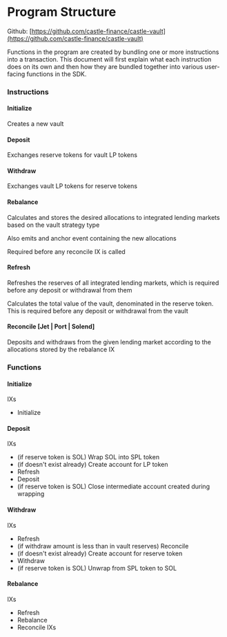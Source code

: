 # Program Structure

Github: [https://github.com/castle-finance/castle-vault](https://github.com/castle-finance/castle-vault)

Functions in the program are created by bundling one or more instructions into a transaction. This document will first explain what each instruction does on its own and then how they are bundled together into various user-facing functions in the SDK.

### Instructions

#### Initialize

Creates a new vault

#### Deposit

Exchanges reserve tokens for vault LP tokens

#### Withdraw

Exchanges vault LP tokens for reserve tokens

#### Rebalance

Calculates and stores the desired allocations to integrated lending markets based on the vault strategy type

Also emits and anchor event containing the new allocations

Required before any reconcile IX is called

#### Refresh

Refreshes the reserves of all integrated lending markets, which is required before any deposit or withdrawal from them

Calculates the total value of the vault, denominated in the reserve token. This is required before any deposit or withdrawal from the vault

#### Reconcile \[Jet | Port | Solend]

Deposits and withdraws from the given lending market according to the allocations stored by the rebalance IX

### Functions

#### Initialize

IXs

* Initialize

#### Deposit

IXs

* (if reserve token is SOL) Wrap SOL into SPL token
* (if doesn't exist already) Create account for LP token
* Refresh
* Deposit
* (if reserve token is SOL) Close intermediate account created during wrapping

#### Withdraw

IXs

* Refresh
* (if withdraw amount is less than in vault reserves) Reconcile&#x20;
* (if doesn't exist already) Create account for reserve token
* Withdraw
* (if reserve token is SOL) Unwrap from SPL token to SOL

#### Rebalance

IXs

* Refresh
* Rebalance
* Reconcile IXs
